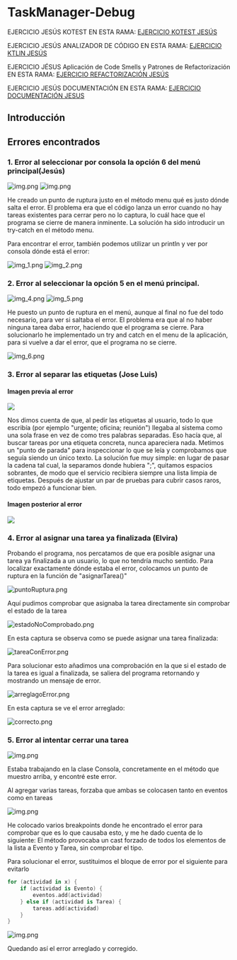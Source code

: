 # TaskManager-Debug
EJERCICIO JESÚS KOTEST EN ESTA RAMA: [EJERCICIO KOTEST JESÚS](https://github.com/jesuscb123/taskmanager-debug/tree/EjercicioJesus-Kotest)

EJERCICIO JESÚS ANALIZADOR DE CÓDIGO EN ESTA RAMA: [EJERCICIO KTLIN JESÚS](https://github.com/jesuscb123/taskmanager-debug/tree/EjercicioJesus-Ktlint?tab=readme-ov-file)

EJERCICIO JÉSUS  Aplicación de Code Smells y Patrones de Refactorización EN ESTA RAMA: [EJERCICIO REFACTORIZACIÓN JESÚS](https://github.com/jesuscb123/taskmanager-debug/tree/P4.E.2-JCB)

EJERCICIO JESÚS DOCUMENTACIÓN EN ESTA RAMA: [EJERCICIO DOCUMENTACIÓN JESUS](https://github.com/jesuscb123/taskmanager-debug/tree/4.4.1-JCB)

## Introducción

## Errores encontrados 

### 1. Error al seleccionar por consola la opción 6 del menú principal(Jesús)

![img.png](assets/img.png)
![img.png](assets/errorEncontrado.png)

He creado un punto de ruptura justo en el método menu qué es justo dónde salta el error. El problema era que el código lanza un error cuando no hay tareas existentes para cerrar
pero no lo captura, lo cuál hace que el programa se cierre de manera inminente. La solución ha sido introducir un try-catch en el método menu.

Para encontrar el error, también podemos utilizar un println y ver por consola dónde está el error:

![img_1.png](assets/img_1.png)
![img_2.png](assets/img_2.png)

### 2. Error al seleccionar la opción 5 en el menú principal.

![img_4.png](assets/img_4.png)
![img_5.png](assets/img_5.png)

He puesto un punto de ruptura en el menú, aunque al final no fue del todo necesario, para ver si saltaba el error. El problema era que al no haber ninguna tarea daba error, haciendo que el programa se cierre.
Para solucionarlo he implementado un try and catch en el menu de la aplicación, para si vuelve a dar el error, que el programa no se cierre.

![img_6.png](assets/img_6.png)

### 3. Error al separar las etiquetas (Jose Luis)

#### Imagen previa al error
![](assets/etiqueta_error.png)

Nos dimos cuenta de que, al pedir las etiquetas al usuario, todo lo que escribía (por ejemplo "urgente; oficina; reunión") 
llegaba al sistema como una sola frase en vez de como tres palabras separadas. Eso hacía que, al buscar tareas por una 
etiqueta concreta, nunca apareciera nada. Metimos un "punto de parada" para inspeccionar lo que se leía y comprobamos 
que seguía siendo un único texto. La solución fue muy simple: en lugar de pasar la cadena tal cual, la separamos donde 
hubiera ";", quitamos espacios sobrantes, de modo que el servicio recibiera siempre una 
lista limpia de etiquetas. Después de ajustar un par de pruebas para cubrir casos raros, todo empezó a funcionar bien.

#### Imagen posterior al error
![](assets/etiqueta_solucion.png)

### 4. Error al asignar una tarea ya finalizada (Elvira)

Probando el programa, nos percatamos de que era posible asignar una tarea ya finalizada a un usuario, lo que no tendría mucho sentido.
Para localizar exactamente dónde estaba el error, colocamos un punto de ruptura en la función de "asignarTarea()"

![puntoRuptura.png](assets/puntoRuptura.png)

Aquí pudimos comprobar que asignaba la tarea directamente sin comprobar el estado de la tarea

![estadoNoComprobado.png](assets/estadoNoComprobado.png)

En esta captura se observa como se puede asignar una tarea finalizada:

![tareaConError.png](assets/tareaConError.png)

Para solucionar esto añadimos una comprobación en la que si el estado de la tarea es igual a finalizada, se saliera del programa retornando y mostrando un mensaje de error.

![arreglagoError.png](assets/arregladoError.png)

En esta captura se ve el error arreglado:

![correcto.png](assets/correcto.png)

### 5. Error al intentar cerrar una tarea

![img.png](assets/errorGonzalo.png)

Estaba trabajando en la clase Consola, concretamente en el método que muestro arriba, y encontré este error.

Al agregar varias tareas, forzaba que ambas se colocasen tanto en eventos como en tareas

![img.png](assets/depurandoGonzalo.png)

He colocado varios breakpoints donde he encontrado el error para comprobar que es lo que causaba esto, y me he dado cuenta de lo siguiente:
El método provocaba un cast forzado de todos los elementos de la lista a Evento y Tarea, sin comprobar el tipo.

Para solucionar el error, sustituimos el bloque de error por el siguiente para evitarlo

````kotlin
for (actividad in x) {
    if (actividad is Evento) {
        eventos.add(actividad)
    } else if (actividad is Tarea) {
        tareas.add(actividad)
    }
}
````

![img.png](assets/errorArreglado.png)

Quedando así el error arreglado y corregido.

